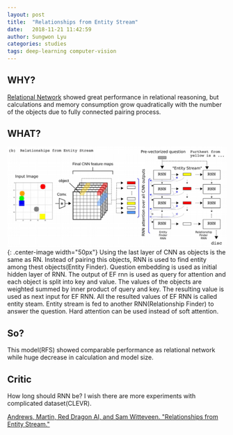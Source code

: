 ```yaml
---
layout: post
title:  "Relationships from Entity Stream"
date:   2018-11-21 11:42:59
author: Sungwon Lyu
categories: studies
tags: deep-learning computer-vision
---
```

## WHY? 
[Relational Network](https://lyusungwon.github.io/deep-learning/2018/05/06/rn.html) showed great performance in relational reasoning, but calculations and memory consumption grow quadratically with the number of the objects due to fully connected pairing process.

## WHAT?
![image](/assets/images/res.png){: .center-image width="50px"}
Using the last layer of CNN as objects is the same as RN. Instead of pairing this objects, RNN is used to find entity among thest objects(Entity Finder). Question embedding is used as initial hidden layer of RNN. The output of EF rnn is used as query for attention and each object is split into key and value. The values of the objects are weighted summed by inner product of query and key. The resulting value is used as next input for EF RNN. All the resulted values of EF RNN is called entity steam. Entity stream is fed to another RNN(Relationship Finder) to answer the question. Hard attention can be used instead of soft attention.

## So?
This model(RFS) showed comparable performance as relational network while huge decrease in calculation and model size. 

## Critic
How long should RNN be? I wish there are more experiments with complicated dataset(CLEVR).

[Andrews, Martin, Red Dragon AI, and Sam Witteveen. "Relationships from Entity Stream."](http://www.redcatlabs.com/downloads/research/2017-12-08_nips2017_ViGIL-workshop_mdda.pdf)